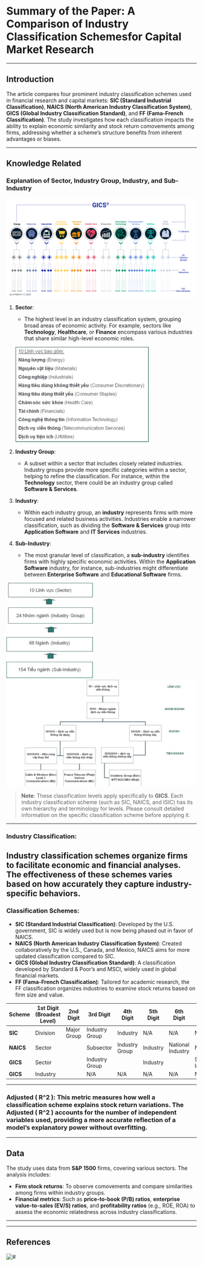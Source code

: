 # **Summary of the Paper: A Comparison of Industry Classification Schemesfor Capital Market Research**

---

## Introduction
The article compares four prominent industry classification schemes used in financial research and capital markets: **SIC (Standard Industrial Classification)**, **NAICS (North American Industry Classification System)**, **GICS (Global Industry Classification Standard)**, and **FF (Fama-French Classification)**. The study investigates how each classification impacts the ability to explain economic similarity and stock return comovements among firms, addressing whether a scheme’s structure benefits from inherent advantages or biases.

---

## Knowledge Related

### Explanation of Sector, Industry Group, Industry, and Sub-Industry

![](./images/Screenshot%202024-11-14%20160138.png)

1. **Sector**: 
   - The highest level in an industry classification system, grouping broad areas of economic activity. For example, sectors like **Technology**, **Healthcare**, or **Finance** encompass various industries that share similar high-level economic roles.

   ![#](./images/90451.jpg)

2. **Industry Group**:
   - A subset within a sector that includes closely related industries. Industry groups provide more specific categories within a sector, helping to refine the classification. For instance, within the **Technology** sector, there could be an industry group called **Software & Services**.

3. **Industry**:
   - Within each industry group, an **industry** represents firms with more focused and related business activities. Industries enable a narrower classification, such as dividing the **Software & Services** group into **Application Software** and **IT Services** industries.

4. **Sub-Industry**:
   - The most granular level of classification, a **sub-industry** identifies firms with highly specific economic activities. Within the **Application Software** industry, for instance, sub-industries might differentiate between **Enterprise Software** and **Educational Software** firms.


![#](./images/90452.jpg) ![#](./images/90453.jpg)


>**Note**: These classification levels apply specifically to **GICS**. Each industry classification scheme (such as SIC, NAICS, and ISIC) has its own hierarchy and terminology for levels. Please consult detailed information on the specific classification scheme before applying it.

---

### **Industry Classification**: 
   **Industry classification schemes** organize firms to facilitate economic and financial analyses. The effectiveness of these schemes varies based on how accurately they capture industry-specific behaviors.
---
### **Classification Schemes**:
   - **SIC (Standard Industrial Classification)**: Developed by the U.S. government, SIC is widely used but is now being phased out in favor of NAICS.
   - **NAICS (North American Industry Classification System)**: Created collaboratively by the U.S., Canada, and Mexico, NAICS aims for more updated classification compared to SIC.
   - **GICS (Global Industry Classification Standard)**: A classification developed by Standard & Poor’s and MSCI, widely used in global financial markets.
   - **FF (Fama-French Classification)**: Tailored for academic research, the FF classification organizes industries to examine stock returns based on firm size and value.   


| Scheme           | 1st Digit (Broadest Level) | 2nd Digit           | 3rd Digit         | 4th Digit        | 5th Digit        | 6th Digit        | 7th Digit        | 8th Digit (Narrowest Level) |
|------------------|----------------------------|---------------------|-------------------|------------------|------------------|------------------|------------------|-----------------------------|
| **SIC**          | Division                   | Major Group         | Industry Group    | Industry         | N/A              | N/A              | N/A              | N/A                         |
| **NAICS**        | Sector                     |                     | Subsector         | Industry Group   | Industry         | National Industry| N/A              | N/A                         |
| **GICS**         | Sector                     |                     | Industry Group    |                  | Industry         |                  | Sub-Industry     |                             |
| **GICS**         | Industry                   |                     | N/A               | N/A              | N/A              | N/A              | N/A              | N/A                         |

---
### **Adjusted \( R^2 \)**: This metric measures how well a classification scheme explains stock return variations. The **Adjusted \( R^2 \)** accounts for the number of independent variables used, providing a more accurate reflection of a model’s explanatory power without overfitting.

---

## Data
The study uses data from **S&P 1500** firms, covering various sectors. The analysis includes:
   - **Firm stock returns**: To observe comovements and compare similarities among firms within industry groups.
   - **Financial metrics**: Such as **price-to-book (P/B) ratios**, **enterprise value-to-sales (EV/S) ratios**, and **profitability ratios** (e.g., ROE, ROA) to assess the economic relatedness across industry classifications.


---



---

## References
![#](https://www.ssc.gov.vn/webcenter/portal/ubck/pages_r/l/chitit?dDocName=APPSSCGOVVN162099773)